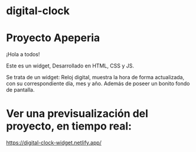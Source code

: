 # digital-clock


# Proyecto Apeperia

¡Hola a todos!

Este es un widget, Desarrollado en HTML, CSS y JS.

Se trata de un widget: Reloj digital, muestra la hora de forma actualizada, con su correspondiente día, mes y año. Además de poseer un bonito fondo de pantalla.


# Ver una previsualización del proyecto, en tiempo real:

https://digital-clock-widget.netlify.app/
